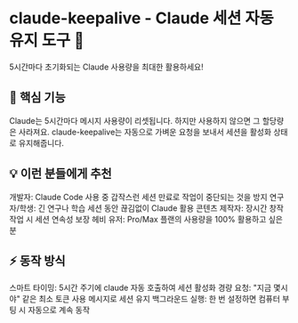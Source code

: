 # claude-keepalive - Claude 세션 자동 유지 도구 🚀
5시간마다 초기화되는 Claude 사용량을 최대한 활용하세요!
## 🎯 핵심 기능
Claude는 5시간마다 메시지 사용량이 리셋됩니다. 하지만 사용하지 않으면 그 할당량은 사라져요. claude-keepalive는 자동으로 가벼운 요청을 보내서 세션을 활성화 상태로 유지해줍니다.
## 💡 이런 분들에게 추천
개발자: Claude Code 사용 중 갑작스런 세션 만료로 작업이 중단되는 것을 방지
연구자/학생: 긴 연구나 학습 세션 동안 끊김없이 Claude 활용
콘텐츠 제작자: 장시간 창작 작업 시 세션 연속성 보장
헤비 유저: Pro/Max 플랜의 사용량을 100% 활용하고 싶은 분

## ⚡ 동작 방식
스마트 타이밍: 5시간 주기에 claude 자동 호출하여 세션 활성화
경량 요청: "지금 몇시야" 같은 최소 토큰 사용 메시지로 세션 유지
백그라운드 실행: 한 번 설정하면 컴퓨터 부팅 시 자동으로 계속 동작